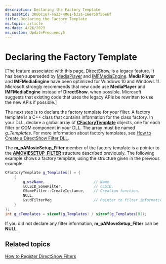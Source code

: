 ```yaml
---
description: Declaring the Factory Template
ms.assetid: 3060c167-ea23-4061-b32a-16e750f55e6f
title: Declaring the Factory Template
ms.topic: article
ms.date: 4/26/2023
ms.custom: UpdateFrequency5
---
```


# Declaring the Factory Template

\[The feature associated with this page, [DirectShow](/windows/win32/directshow/directshow), is a legacy feature. It has been superseded by [MediaPlayer](/uwp/api/Windows.Media.Playback.MediaPlayer) and [IMFMediaEngine](/windows/win32/api/mfmediaengine/nn-mfmediaengine-imfmediaengine). **MediaPlayer** and **IMFMediaEngine** have been optimized for Windows 10 and Windows 11. Microsoft strongly recommends that new code use **MediaPlayer** and **IMFMediaEngine** instead of **DirectShow**, when possible. Microsoft suggests that existing code that uses the legacy APIs be rewritten to use the new APIs if possible.\]

The next step is to declare the factory template for your filter. A factory template is a C++ class that contains information for the class factory. In your DLL, declare a global array of [**CFactoryTemplate**](cfactorytemplate.md) objects, one for each filter or COM component in your DLL. The array must be named *g\_Templates*. For more information about factory templates, see [How to Create a DirectShow Filter DLL](how-to-create-a-dll.md).

The **m\_pAMovieSetup\_Filter** member of the factory template is a pointer to the [**AMOVIESETUP\_FILTER**](amoviesetup-filter.md) structure described previously. The following example shows a factory template, using the structure given in the previous example:


```C++
CFactoryTemplate g_Templates[] = {
    {
        g_wszName,                      // Name.
        &CLSID_SomeFilter,              // CLSID.
        CSomeFilter::CreateInstance,    // Creation function.
        NULL,
        &sudFilterReg                   // Pointer to filter information.
    }
};
int g_cTemplates = sizeof(g_Templates) / sizeof(g_Templates[0]);
```



If you did not declare any filter information, **m\_pAMoveSetup\_Filter** can be **NULL**.

## Related topics

<dl> <dt>

[How to Register DirectShow Filters](how-to-register-directshow-filters.md)
</dt> </dl>

 

 



